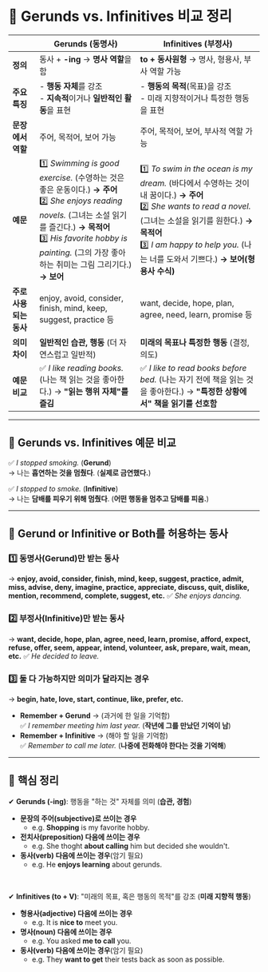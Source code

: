 # 📌 Gerunds vs. Infinitives 비교 정리

|  | **Gerunds (동명사)** | **Infinitives (부정사)** |
|---|---|---|
| **정의** | 동사 + **-ing** → **명사 역할**을 함 | **to + 동사원형** → 명사, 형용사, 부사 역할 가능 |
| **주요 특징** | - **행동 자체**를 강조<br>- **지속적**이거나 **일반적인 활동**을 표현 | - **행동의 목적**(목표)을 강조<br>- 미래 지향적이거나 특정한 행동을 표현 |
| **문장에서 역할** | 주어, 목적어, 보어 가능 | 주어, 목적어, 보어, 부사적 역할 가능 |
| **예문** | 1️⃣ *Swimming is good exercise.* (수영하는 것은 좋은 운동이다.) **→ 주어**<br>2️⃣ *She enjoys reading novels.* (그녀는 소설 읽기를 즐긴다.) **→ 목적어**<br>3️⃣ *His favorite hobby is painting.* (그의 가장 좋아하는 취미는 그림 그리기다.) **→ 보어** | 1️⃣ *To swim in the ocean is my dream.* (바다에서 수영하는 것이 내 꿈이다.) **→ 주어**<br>2️⃣ *She wants to read a novel.* (그녀는 소설을 읽기를 원한다.) **→ 목적어**<br>3️⃣ *I am happy to help you.* (나는 너를 도와서 기쁘다.) **→ 보어(형용사 수식)** |
| **주로 사용되는 동사** | enjoy, avoid, consider, finish, mind, keep, suggest, practice 등 | want, decide, hope, plan, agree, need, learn, promise 등 |
| **의미 차이** | **일반적인 습관, 행동** (더 자연스럽고 일반적) | **미래의 목표나 특정한 행동** (결정, 의도) |
| **예문 비교** | ✅ *I like reading books.* (나는 책 읽는 것을 좋아한다.) → **"읽는 행위 자체"를 즐김**<br>|✅ *I like to read books before bed.* (나는 자기 전에 책을 읽는 것을 좋아한다.) → **"특정한 상황에서" 책을 읽기를 선호함** |

---

## 📌 Gerunds vs. Infinitives 예문 비교
✅ *I stopped smoking.* (**Gerund**)  
→ 나는 **흡연하는 것을 멈췄다**. (**실제로 금연했다.**)  

✅ *I stopped to smoke.* (**Infinitive**)  
→ 나는 **담배를 피우기 위해 멈췄다**. (**어떤 행동을 멈추고 담배를 피움.**)  

---

## 📌 Gerund or Infinitive or Both를 허용하는 동사
### 1️⃣ **동명사(Gerund)만 받는 동사**
   → **enjoy, avoid, consider, finish, mind, keep, suggest, practice, admit, miss, advise, deny, imagine, practice, appreciate, discuss, quit, dislike, mention, recommend, complete, suggest, etc.**
   ✅ *She enjoys dancing.*  

### 2️⃣ **부정사(Infinitive)만 받는 동사**
   → **want, decide, hope, plan, agree, need, learn, promise, afford, expect, refuse, offer, seem, appear, intend, volunteer, ask, prepare, wait, mean, etc.** 
   ✅ *He decided to leave.*  

### 3️⃣ **둘 다 가능하지만 의미가 달라지는 경우**
   → **begin, hate, love, start, continue, like, prefer, etc.**
- **Remember + Gerund** → (과거에 한 일을 기억함)  
  ✅ *I remember meeting him last year.* (**작년에 그를 만났던 기억이 남**)  
- **Remember + Infinitive** → (해야 할 일을 기억함)  
  ✅ *Remember to call me later.* (**나중에 전화해야 한다는 것을 기억해**)  

---

## 📌 핵심 정리
✔ **Gerunds (-ing)**: 행동을 "하는 것" 자체를 의미 (**습관, 경험**)
- **문장의 주어(subjective)로 쓰이는 경우**
   - e.g. **Shopping** is my favorite hobby.
- **전치사(preposition) 다음에 쓰이는 경우**
   - e.g. She thoght **about calling** him but decided she wouldn't.
- **동사(verb) 다음에 쓰이는 경우**(암기 필요)
   - e.g. He **enjoys learning** about gerunds.

<br>

✔ **Infinitives (to + V)**: "미래의 목표, 혹은 행동의 목적"를 강조 (**미래 지향적 행동**)
- **형용사(adjective) 다음에 쓰이는 경우**
   - e.g. It is **nice to** meet you.
- **명사(noun) 다음에 쓰이는 경우**
   - e.g. You asked **me to call** you.
- **동사(verb) 다음에 쓰이는 경우**(암기 필요)
   - e.g. They **want to get** their tests back as soon as possible.
